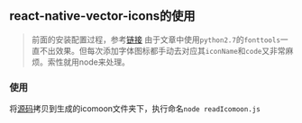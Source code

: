 ## react-native-vector-icons的使用

>前面的安装配置过程，参考[链接](https://www.jianshu.com/p/332198bf46a7)
由于文章中使用`python2.7`的`fonttools`一直不出效果。但每次添加字体图标都手动去对应其`iconName`和`code`又非常麻烦。索性就用node来处理。

### 使用
将[源码]()拷贝到生成的icomoon文件夹下，执行命名`node readIcomoon.js`
